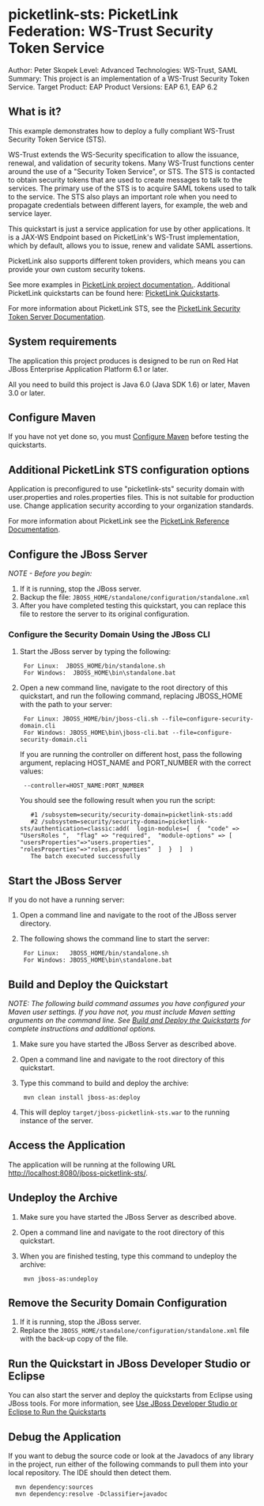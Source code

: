 picketlink-sts: PicketLink Federation: WS-Trust Security Token Service 
======================================================
Author: Peter Skopek
Level: Advanced
Technologies: WS-Trust, SAML
Summary: This project is an implementation of a WS-Trust Security Token Service.
Target Product: EAP
Product Versions: EAP 6.1, EAP 6.2

 
What is it?
-----------

This example demonstrates how to deploy a fully compliant WS-Trust Security Token Service (STS).

WS-Trust extends the WS-Security specification to allow the issuance, renewal, and validation of security tokens. 
Many WS-Trust functions center around the use of a "Security Token Service", or STS. 
The STS is contacted to obtain security tokens that are used to create messages to talk to the services. 
The primary use of the STS is to acquire SAML tokens used to talk to the service.
The STS also plays an important role when you need to propagate credentials between different layers, for example, the web and service layer.

This quickstart is just a service application for use by other applications. It is a JAX-WS Endpoint based on PicketLink's WS-Trust implementation, which by default, allows you to issue, renew and validate SAML assertions.

PicketLink also supports different token providers, which means you can provide your own custom security tokens.


See more examples in [PicketLink project documentation.](http://docs.jboss.org/picketlink/2/2.1.7.Final/reference/html/ch01.html#sid-819345). 
Additional PicketLink quickstarts can be found here: [PicketLink Quickstarts](https://docs.jboss.org/author/display/PLINK/PicketLink+Quickstarts).

For more information about PicketLink STS, see the [PicketLink Security Token Server Documentation](https://docs.jboss.org/author/display/PLINK/Security+Token+Server+%28STS%29).

System requirements
-------------------

The application this project produces is designed to be run on Red Hat JBoss Enterprise Application Platform 6.1 or later.

All you need to build this project is Java 6.0 (Java SDK 1.6) or later, Maven 3.0 or later.


Configure Maven
---------------

If you have not yet done so, you must [Configure Maven](../README.md#configure-maven) before testing the quickstarts.


Additional PicketLink STS configuration options
-----------------------------------------------

Application is preconfigured to use "picketlink-sts" security domain with user.properties and roles.properties files.
This is not suitable for production use. Change application security according to your organization standards.

For more information about PicketLink see the [PicketLink Reference Documentation](http://docs.jboss.org/picketlink/2/2.1.7.Final/reference/html/).


Configure the JBoss Server
-------------------------------------------------

_NOTE - Before you begin:_

1. If it is running, stop the JBoss server.
2. Backup the file: `JBOSS_HOME/standalone/configuration/standalone.xml`
3. After you have completed testing this quickstart, you can replace this file to restore the server to its original configuration.

### Configure the Security Domain Using the JBoss CLI 

1. Start the JBoss server by typing the following:

        For Linux:  JBOSS_HOME/bin/standalone.sh
        For Windows:  JBOSS_HOME\bin\standalone.bat
2. Open a new command line, navigate to the root directory of this quickstart, and run the following command, replacing JBOSS_HOME with the path to your server:

        For Linux: JBOSS_HOME/bin/jboss-cli.sh --file=configure-security-domain.cli 
        For Windows: JBOSS_HOME\bin\jboss-cli.bat --file=configure-security-domain.cli 

   If you are running the controller on different host, pass the following argument, replacing HOST_NAME and PORT_NUMBER with the correct values:

        --controller=HOST_NAME:PORT_NUMBER
   You should see the following result when you run the script:
   
          #1 /subsystem=security/security-domain=picketlink-sts:add
          #2 /subsystem=security/security-domain=picketlink-sts/authentication=classic:add(  login-modules=[  {  "code" => "UsersRoles ",  "flag" => "required",  "module-options" => [  "usersProperties"=>"users.properties",  "rolesProperties"=>"roles.properties"  ]  }  ]  )
          The batch executed successfully

Start the JBoss Server
-------------------------

If you do not have a running server:

1. Open a command line and navigate to the root of the JBoss server directory.
2. The following shows the command line to start the server:

        For Linux:   JBOSS_HOME/bin/standalone.sh
        For Windows: JBOSS_HOME\bin\standalone.bat


Build and Deploy the Quickstart
-------------------------------

_NOTE: The following build command assumes you have configured your Maven user settings. If you have not, you must include Maven setting arguments on the command line. See [Build and Deploy the Quickstarts](../README.md#build-and-deploy-the-quickstarts) for complete instructions and additional options._

1. Make sure you have started the JBoss Server as described above.
2. Open a command line and navigate to the root directory of this quickstart.
3. Type this command to build and deploy the archive:

        mvn clean install jboss-as:deploy
4. This will deploy `target/jboss-picketlink-sts.war` to the running instance of the server.


Access the Application 
---------------------

The application will be running at the following URL <http://localhost:8080/jboss-picketlink-sts/>.


Undeploy the Archive
--------------------

1. Make sure you have started the JBoss Server as described above.
2. Open a command line and navigate to the root directory of this quickstart.
3. When you are finished testing, type this command to undeploy the archive:

        mvn jboss-as:undeploy


Remove the Security Domain Configuration 
----------------------------------------

1. If it is running, stop the JBoss server.
2. Replace the `JBOSS_HOME/standalone/configuration/standalone.xml` file with the back-up copy of the file.


Run the Quickstart in JBoss Developer Studio or Eclipse
-------------------------------------
You can also start the server and deploy the quickstarts from Eclipse using JBoss tools. For more information, see [Use JBoss Developer Studio or Eclipse to Run the Quickstarts](../README.md#use-jboss-developer-studio-or-eclipse-to-run-the-quickstarts) 


Debug the Application
------------------------------------

If you want to debug the source code or look at the Javadocs of any library in the project, run either of the following commands to pull them into your local repository. The IDE should then detect them.

      mvn dependency:sources
      mvn dependency:resolve -Dclassifier=javadoc
